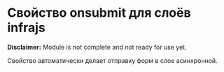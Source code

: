 # Свойство onsubmit для слоёв infrajs
**Disclaimer:** Module is not complete and not ready for use yet.

Свойство автоматически делает отправку форм в слое асинхронной.